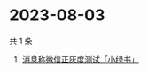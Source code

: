 # 2023-08-03

共 1 条

<!-- BEGIN -->
<!-- 最后更新时间 Thu Aug 03 2023 02:13:09 GMT+0800 (China Standard Time) -->

1. [消息称微信正灰度测试「小绿书」](https://www.zhihu.com/search?q=消息称微信正灰度测试「小绿书」)

<!-- END -->
